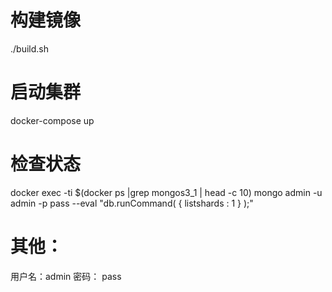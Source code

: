 # 构建镜像
./build.sh

# 启动集群
docker-compose up

# 检查状态
docker exec -ti $(docker ps |grep mongos3_1 | head -c 10) mongo admin -u admin -p pass --eval "db.runCommand( { listshards : 1 } );"

# 其他：
用户名：admin
密码： pass